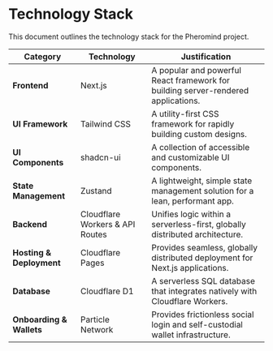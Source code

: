 # Technology Stack

This document outlines the technology stack for the Pheromind project.

| Category | Technology | Justification |
|---|---|---|
| **Frontend** | Next.js | A popular and powerful React framework for building server-rendered applications. |
| **UI Framework** | Tailwind CSS | A utility-first CSS framework for rapidly building custom designs. |
| **UI Components** | shadcn-ui | A collection of accessible and customizable UI components. |
| **State Management** | Zustand | A lightweight, simple state management solution for a lean, performant app. |
| **Backend** | Cloudflare Workers & API Routes| Unifies logic within a serverless-first, globally distributed architecture. |
| **Hosting & Deployment** | Cloudflare Pages | Provides seamless, globally distributed deployment for Next.js applications. |
| **Database** | Cloudflare D1 | A serverless SQL database that integrates natively with Cloudflare Workers. |
| **Onboarding & Wallets** | Particle Network | Provides frictionless social login and self-custodial wallet infrastructure. |
